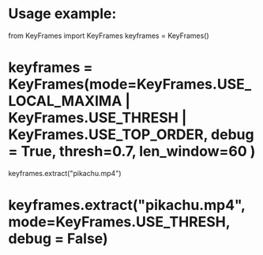 # Usage example:
from KeyFrames import KeyFrames
keyframes = KeyFrames() 
# keyframes = KeyFrames(mode=KeyFrames.USE_LOCAL_MAXIMA | KeyFrames.USE_THRESH | KeyFrames.USE_TOP_ORDER, debug = True, thresh=0.7, len_window=60 )
keyframes.extract("pikachu.mp4") 
# keyframes.extract("pikachu.mp4", mode=KeyFrames.USE_THRESH, debug = False)
